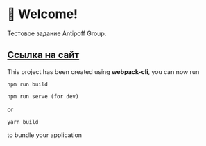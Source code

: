 # 🚀 Welcome!

Тестовое задание Antipoff Group.

## [Ссылка на сайт](https://antipoff-test-alpha.vercel.app/)

This project has been created using **webpack-cli**, you can now run

```
npm run build
```
```
npm run serve (for dev)
```
or

```
yarn build
```

to bundle your application
